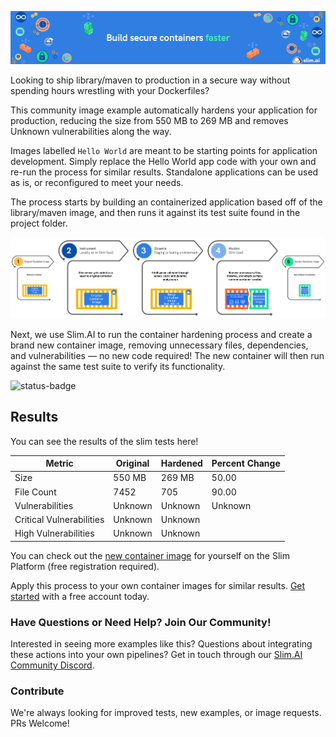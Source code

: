 
![Slim.AI Banner Image](/docs/images/SlimBanner_3.png)

Looking to ship library/maven to production in a secure way without spending hours wrestling with your Dockerfiles? 

This community image example automatically hardens your application for production, reducing the size from 550 MB to 269 MB and removes Unknown vulnerabilities along the way. 

Images labelled `Hello World` are meant to be starting points for application development. Simply replace the Hello World app code with your own and re-run the process for similar results. Standalone applications can be used as is, or reconfigured to meet your needs. 

The process starts by building an containerized application based off of the library/maven image, and then runs it against its test suite found in the project folder.

![Process Diagram](/docs/images/HowItWorksV2.png)

Next, we use Slim.AI to run the container hardening process and create a brand new container image, removing unnecessary files, dependencies, and vulnerabilities — no new code required! The new container will then run against the same test suite to verify its functionality.

![status-badge](https://img.shields.io/badge/Build-Failing-red.svg)

## Results

You can see the results of the slim tests here!

| Metric | Original | Hardened | Percent Change | 
| ---| --- | --- | --- | 
| Size | 550 MB | 269 MB | 50.00 | 
| File Count | 7452 | 705 | 90.00 | 
| Vulnerabilities | Unknown | Unknown | Unknown | 
| Critical Vulnerabilities | Unknown | Unknown | 
| High Vulnerabilities | Unknown | Unknown | 


You can check out the [new container image](https://portal.slim.dev/) for yourself on the Slim Platform (free registration required). 

Apply this process to your own container images for similar results. [Get started](https://www.slim.ai/docs/quickstart) with a free account today.  

### Have Questions or Need Help? Join Our  Community!

Interested in seeing more examples like this? Questions about integrating these actions into your own pipelines? Get in touch through our [Slim.AI Community Discord](https://discord.com/invite/uBttmfyYNB).


### Contribute 

We're always looking for improved tests, new examples, or image requests. PRs Welcome! 
